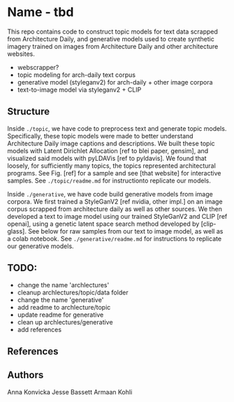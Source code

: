 # Name - tbd

This repo contains code to construct topic models for text data scrapped from Architecture Daily, and generative models used to create synthetic imagery trained on images from Architecture Daily and other architecture websites. 

- webscrapper? 
- topic modeling for arch-daily text corpus
- generative model (styleganv2) for arch-daily + other image corpora
- text-to-image model via styleganv2 + CLIP

## Structure
Inside `./topic`, we have code to preprocess text and generate topic models. Specifically, these topic models were made to better understand Architecture Daily image captions and descriptions. We built these topic models with Latent Dirichlet Allocation [ref to blei paper, gensim], and visualized said models with pyLDAVis [ref to pyldavis]. We found that loosely, for sufficiently many topics, the topics represented architectural programs. See Fig. [ref] for a sample and see [that website] for interactive samples. See `./topic/readme.md` for instructionto replicate our models. 


Inside `./generative`, we have code build generative models from image corpora. We first trained a StyleGanV2 [ref nvidia, other impl.] on an image corpus scrapped from architecture daily as well as other sources. We then developed a text to image model using our trained StyleGanV2 and CLIP [ref openai], using 
a genetic latent space search method developed by [clip-glass]. See below for raw samples from our text to image model, as well as a colab notebook. See `./generative/readme.md` for instructions to replicate our generative models. 



## TODO:
* change the name 'archlectures'
* cleanup archlectures/topic/data folder
* change the name 'generative'
* add readme to archlecture/topic
* update readme for generative
* clean up archlectures/generative
* add references


## References

## Authors
Anna Konvicka
Jesse Bassett
Armaan Kohli 
